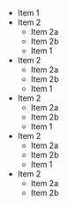 * Item 1
* Item 2
  * Item 2a
  * Item 2b
  * Item 1
* Item 2
  * Item 2a
  * Item 2b
  * Item 1
* Item 2
  * Item 2a
  * Item 2b
  * Item 1
* Item 2
  * Item 2a
  * Item 2b
  * Item 1
* Item 2
  * Item 2a
  * Item 2b
